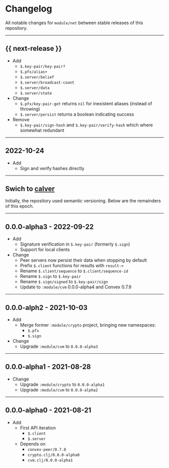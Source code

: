 # Changelog

All notable changes for `module/net` between stable releases of this
repository.


---


## {{ next-release }}

- Add
    - `$.key-pair/key-pair?`
    - `$.pfx/alias+`
    - `$.server/belief`
    - `$.server/broadcast-count`
    - `$.server/data`
    - `$.server/state`
- Change
    - `$.pfx/key-pair-get` returns `nil` for inexistent aliases (instead of throwing)
    - `$.server/persist` returns a boolean indicating success
- Remove
    - `$.key-pair/sign-hash` and `$.key-pair/verify-hash` which where somewhat redundant


---


## 2022-10-24

- Add
  - Sign and verify hashes directly


---


## Swich to [calver](https://calver.org)

Initially, the repository used semantic versioning. Below are the remainders of
this epoch.


---


## 0.0.0-alpha3 - 2022-09-22

- Add
    - Signature verification in `$.key-pair` (formerly `$.sign`)
    - Support for local clients
- Change
    - Peer servers now persist their data when stopping by default
    - Prefix `$.client` functions for results with `result->`
    - Rename `$.client/sequence` to `$.client/sequence-id`
    - Rename `$.sign` to `$.key-pair`
    - Rename `$.sign/signed` to `$.key-pair/sign`
    - Update to `:module/cvm` 0.0.0-alpha4 and Convex 0.7.9


---


## 0.0.0-alph2 - 2021-10-03

- Add
    - Merge former `:module/crypto` project, bringing new namespaces:
        - `$.pfx`
        - `$.sign`
- Change
    - Upgrade `:module/cvm` to `0.0.0-alpha3`


---


## 0.0.0-alpha1 - 2021-08-28

- Change
    - Upgrade `:module/crypto` to `0.0.0-alpha1`
    - Upgrade `:module/cvm` to `0.0.0-alpha2`


---


## 0.0.0-alpha0 - 2021-08-21

- Add
    - First API iteration
        - `$.client`
        - `$.server`
    - Depends on
        - `convex-peer/0.7.0`
        - `crypto.clj/0.0.0-alpha0`
        - `cvm.clj/0.0.0-alpha1`

